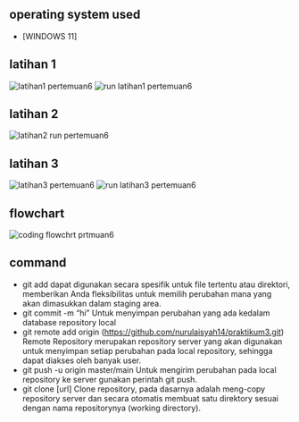 ## operating system used
* [WINDOWS 11]

## latihan 1
![latihan1 pertemuan6](https://github.com/nurulaisyah14/praktikum3/assets/148174512/c197427d-f992-4f85-a8c2-857d810e9d7b)
![run latihan1 pertemuan6](https://github.com/nurulaisyah14/praktikum3/assets/148174512/a8007f2f-3f11-44b5-9ac7-884d54d78382)

## latihan 2
![latihan2 run pertemuan6](https://github.com/nurulaisyah14/praktikum3/assets/148174512/f137229a-08cc-45f3-800d-68521e89ffd5)

## latihan 3
![latihan3 pertemuan6](https://github.com/nurulaisyah14/praktikum3/assets/148174512/24ed907a-84ce-4d82-9438-5db6d8c1fb8b)
![run latihan3 pertemuan6](https://github.com/nurulaisyah14/praktikum3/assets/148174512/ce1c6d54-b458-4b4b-992f-67d0353f4f7c)

## flowchart
![coding flowchrt prtmuan6](https://github.com/nurulaisyah14/praktikum3/assets/148174512/75aeebec-de76-4b0c-88b6-cb250d25b3fe)

## command
- git add dapat digunakan secara spesifik untuk file tertentu atau direktori, memberikan Anda fleksibilitas untuk memilih perubahan mana yang akan dimasukkan dalam staging area.
- git commit -m “hi” Untuk menyimpan perubahan yang ada kedalam database repository local
- git remote add origin (https://github.com/nurulaisyah14/praktikum3.git) Remote Repository merupakan repository server yang akan digunakan untuk menyimpan setiap perubahan pada local repository, sehingga dapat diakses oleh banyak user.
- git push -u origin master/main Untuk mengirim perubahan pada local repository ke server gunakan perintah git push.
- git clone [url] Clone repository, pada dasarnya adalah meng-copy repository server dan secara otomatis membuat satu direktory sesuai dengan nama repositorynya (working directory).
